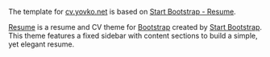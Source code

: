 The template for [cv.yovko.net](https://cv.yovko.net) is based on [Start Bootstrap - Resume](https://startbootstrap.com/template-overviews/resume/).

[Resume](https://startbootstrap.com/template-overviews/resume/) is a resume and CV theme for [Bootstrap](http://getbootstrap.com/) created by [Start Bootstrap](http://startbootstrap.com/). This theme features a fixed sidebar with content sections to build a simple, yet elegant resume.
